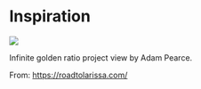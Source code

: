 # Inspiration

![](https://db-feed.s3.amazonaws.com/legacy/Screen_Shot_2018_11_27_at_1_12_52_PM-1543342430877.png)

Infinite golden ratio project view by Adam Pearce.

From: https://roadtolarissa.com/